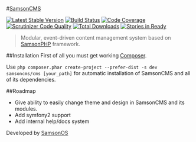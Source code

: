 #[SamsonCMS](http://samsoncms.com)

[![Latest Stable Version](https://poser.pugx.org/samsoncms/cms/v/stable.svg)](https://packagist.org/packages/samsoncms/cms)
[![Build Status](https://scrutinizer-ci.com/g/samsoncms/cms/badges/build.png?b=master)](https://scrutinizer-ci.com/g/samsoncms/cms/build-status/master)
[![Code Coverage](https://scrutinizer-ci.com/g/samsoncms/cms/badges/coverage.png?b=master)](https://scrutinizer-ci.com/g/samsoncms/cms/?branch=master)
[![Scrutinizer Code Quality](https://scrutinizer-ci.com/g/samsoncms/cms/badges/quality-score.png?b=master)](https://scrutinizer-ci.com/g/samsoncms/cms/?branch=master) 
[![Total Downloads](https://poser.pugx.org/samsoncms/cms/downloads.svg)](https://packagist.org/packages/samsoncms/cms)
[![Stories in Ready](https://badge.waffle.io/samsoncms/cms.png?label=ready&title=Ready)](https://waffle.io/samsoncms/cms)

> Modular, event-driven content management system based on [SamsonPHP](http://samsonphp.com) framework.

##Installation 
First of all you must get working [Composer](http://getcomposer.org).

Use ```php composer.phar create-project --prefer-dist -s dev samsoncms/cms [your_path]``` for automatic installation of SamsonCMS
and all of its dependencies.

##Roadmap
* Give ability to easily change theme and design in SamsonCMS and its modules.
* Add symfony2 support
* Add internal help/docs system

Developed by [SamsonOS](http://samsonos.com/)
